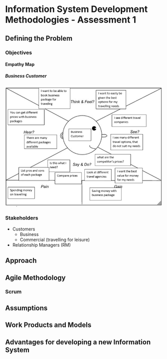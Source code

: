 # Information System Development Methodologies - Assessment 1

## Defining the Problem
### Objectives

#### Empathy Map
##### Business Customer
![alt text](https://github.com/RhysandLy/ISDM---Group-4/blob/Rhys/Images/Empathy%20Map%20Business%20Customers%20-%20rhys.PNG "Business Customer Empathy Map")
### Stakeholders
* Customers
    * Business
    * Commercial (travelling for leisure)
* Relationship Managers (RM)    

## Approach

## Agile Methodology
### Scrum

## Assumptions

## Work Products and Models

## Advantages for developing a new Information System
